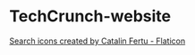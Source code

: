 # TechCrunch-website

<a href="https://www.flaticon.com/free-icons/search" title="search icons">Search icons created by Catalin Fertu - Flaticon</a>
